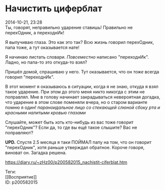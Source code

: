 Начистить циферблат
====================

   
 2014-10-21, 23:28   
  Ты, говорят, неправильно ударение ставишь! Правильно не перехОдник, а переходнИк!   
   
 Я выпучиваю глаза. Это как это так? Всю жизнь говорил перехОдник, папа тоже, а тут оказывается нате!   
   
 Я начинаю листать словари.  *Повсеместно*  написано "переходнИк". Ладно, но папа-то это откуда-то взял?   
   
 Пришёл домой, спрашиваю у него. Тут оказывается, что он  *тоже*  всегда говорил "переходнИк".   
   
 В этот момент я оказываюсь в ситуации, когда я не знаю, откуда я взял такое ударение. При этом до этого меня никто никогда с этим не поправлял. Мне в голову начинает закрадываться невероятная догадка, что ударение в этом слове поменяли вчера, но о старом варианте помню я один! *параноидальное лицо со стекающей слюной сбоку рта и красными налитыми кровью глазами*   
   
 Слушайте, может быть хоть кто-нибудь из вас тоже говорит "перехОдник"? Если да, то где вы ещё такое слышите? Вас не поправляют?   
   
  **UPD.**  Спустя 2.5 месяца я таки ПОЙМАЛ папу на том, что он говорит "перехОдник", хотя раньше утверждал обратное. Короче говоря, виноват он. Загадка решена.   
    
 <https://diary.ru/~zHz00/p200582015_nachistit-ciferblat.htm>   
   
 Теги:   
 [[Восприятие]]   
 ID: p200582015